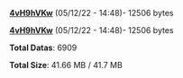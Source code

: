 [**4vH9hVKw**](/data/4vH9hVKw.txt) (05/12/22 - 14:48)- 12506 bytes

[**4vH9hVKw**](/data/4vH9hVKw.txt) (05/12/22 - 14:48)- 12506 bytes

**Total Datas**: 6909

**Total Size**: 41.66 MB / 41.7 MB
